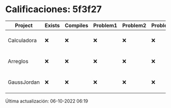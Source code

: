 # Calificaciones: 5f3f27
|Project|Exists|Compiles|Problem1|Problem2|Problem3|Extra|CommitHash|CommitDate|CheckDate|Comments|DueDate|Grade|
|-|-|-|-|-|-|-|-|-|-|-|-|-|
|Calculadora|❌|❌|❌|❌|❌|❌|NA|NA|06-10-2022 06:19:08|No se encontró el archivo en PracticasCompuI/Calculadora/Calculadora.cpp|28-09-2022 21:00:00|5|
|Arreglos|❌|❌|❌|❌|❌|❌|NA|NA|06-10-2022 06:19:08|No se encontró el archivo en PracticasCompuI/Arreglos/Arreglos.cpp|05-10-2022 21:00:00|5|
|GaussJordan|❌|❌|❌|❌|❌|❌|NA|NA|06-10-2022 06:19:09|No se encontró el archivo en PracticasCompuI/GaussJordan/GaussJordan.cpp|12-10-2022 21:00:00|5|

Última actualización: 06-10-2022 06:19